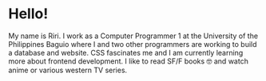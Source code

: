 # Hello!

My name is Riri. I work as a Computer Programmer 1 at the University of the Philippines Baguio where I and two other programmers are working to build a database and website. CSS fascinates me and I am currently learning more about frontend development. I like to read SF/F books 🤓 and watch anime or various western TV series. 
<!--
**rngueco/rngueco** is a ✨ _special_ ✨ repository because its `README.md` (this file) appears on your GitHub profile.

Here are some ideas to get you started:

- 🔭 I’m currently working on ...
- 🌱 I’m currently learning ...
- 👯 I’m looking to collaborate on ...
- 🤔 I’m looking for help with ...
- 💬 Ask me about ...
- 📫 How to reach me: ...
- 😄 Pronouns: ...
- ⚡ Fun fact: ...
-->
